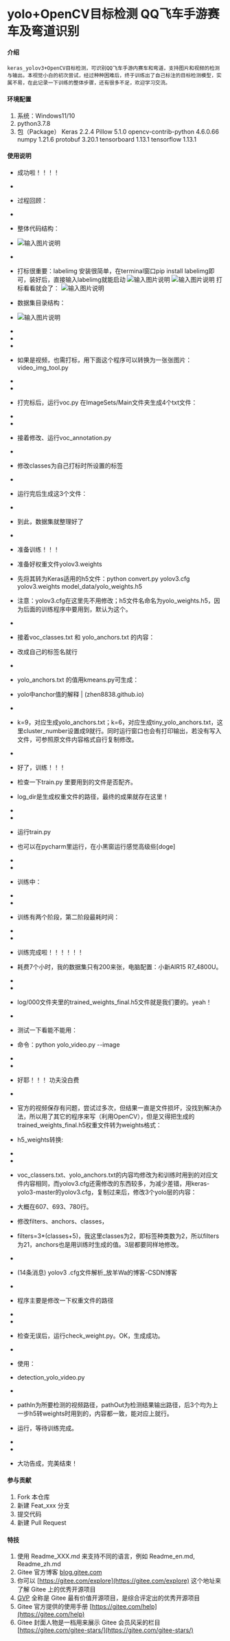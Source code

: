 # yolo+OpenCV目标检测 QQ飞车手游赛车及弯道识别

#### 介绍
    keras_yolov3+OpenCV目标检测，可识别QQ飞车手游内赛车和弯道，支持图片和视频的检测与输出。本视觉小白的初次尝试，经过种种困难后，终于训练出了自己标注的目标检测模型，实属不易，在此记录一下训练的整体步骤，还有很多不足，欢迎学习交流。

#### 环境配置
1.  系统：Windows11/10
2.  python3.7.8
3.  包（Package）
    Keras	2.2.4
    Pillow	5.1.0
    opencv-contrib-python	4.6.0.66
    numpy	1.21.6
    protobuf	3.20.1
    tensorboard	1.13.1
    tensorflow	1.13.1
    

#### 使用说明


- 成功啦！！！！
- 
- 过程回顾：
- 
- 整体代码结构：
- ![输入图片说明](%E6%95%B4%E4%BD%93%E4%BB%A3%E7%A0%81%E7%BB%93%E6%9E%84.png)
- 
- 打标很重要：labelimg 安装很简单，在terminal窗口pip install labelimg即可，装好后，直接输入labelimg就能启动
![输入图片说明](label1.png)
![输入图片说明](label2.png)
打标看看就会了：
![输入图片说明](%E6%89%93%E6%A0%87.png)

- 数据集目录结构：
- ![输入图片说明](%E6%95%B0%E6%8D%AE%E9%9B%86%E7%9B%AE%E5%BD%95%E7%BB%93%E6%9E%84.png)
- 
- 
- 
- 如果是视频，也需打标，用下面这个程序可以转换为一张张图片：video_img_tool.py
- 
- 
- 打完标后，运行voc.py 在ImageSets/Main文件夹生成4个txt文件：
- 
- 
- 接着修改、运行voc_annotation.py
- 
- 修改classes为自己打标时所设置的标签
- 
- 运行完后生成这3个文件：
- 
- 到此，数据集就整理好了
- 
- 准备训练！！！
- 准备好权重文件yolov3.weights
- 先将其转为Keras适用的h5文件：python convert.py yolov3.cfg yolov3.weights model_data/yolo_weights.h5
- 注意：yolov3.cfg在这里先不用修改；h5文件名命名为yolo_weights.h5，因为后面的训练程序中要用到，默认为这个。
- 
- 接着voc_classes.txt 和 yolo_anchors.txt 的内容：
- 改成自己的标签名就行
- 
- yolo_anchors.txt 的值用kmeans.py可生成：
- yolo中anchor值的解释 | (zhen8838.github.io)
- 
- k=9，对应生成yolo_anchors.txt；k=6，对应生成tiny_yolo_anchors.txt，这里cluster_number设置成9就行。同时运行窗口也会有打印输出，若没有写入文件，可参照原文件内容格式自行复制修改。
- 
- 好了，训练！！！
- 检查一下train.py 里要用到的文件是否配齐。
- log_dir是生成权重文件的路径，最终的成果就存在这里！
- 
- 
- 运行train.py
- 也可以在pycharm里运行，在小黑窗运行感觉高级些[doge]
- 
- 
- 训练中：
- 
- 
- 训练有两个阶段，第二阶段最耗时间：
- 
- 
- 训练完成啦！！！！！！
- 耗费7个小时，我的数据集只有200来张，电脑配置：小新AIR15 R7_4800U。
- 
- 
- log/000文件夹里的trained_weights_final.h5文件就是我们要的。yeah！
- 
- 测试一下看能不能用：
- 命令：python yolo_video.py --image
- 
- 
- 好耶！！！ 功夫没白费
- 
- 官方的视频保存有问题，尝试过多次，但结果一直是文件损坏，没找到解决办法，所以用了其它的程序来写（利用OpenCV），但是又得把生成的trained_weights_final.h5权重文件转为weights格式：
- h5_weights转换:
- 
- 
- voc_classers.txt、yolo_anchors.txt的内容均修改为和训练时用到的对应文件内容相同，而yolov3.cfg还需修改的东西较多，为减少差错，用keras-yolo3-master的yolov3.cfg，复制过来后，修改3个yolo层的内容：
- 大概在607、693、780行。
- 修改filters、anchors、classes，
- filters=3*(classes+5)，我这里classes为2，即标签种类数为2，所以filters为21，anchors也是用训练时生成的值。3层都要同样地修改。
- 
- (14条消息) yolov3 .cfg文件解析_放羊Wa的博客-CSDN博客
- 
- 程序主要是修改一下权重文件的路径
- 
- 
- 检查无误后，运行check_weight.py。OK，生成成功。
- 
- 使用：
- detection_yolo_video.py
- 
- pathIn为所要检测的视频路径，pathOut为检测结果输出路径，后3个均为上一步h5转weights时用到的，内容都一致，能对应上就行。
- 运行，等待训练完成。
- 
- 
- 大功告成，完美结束！


#### 参与贡献

1.  Fork 本仓库
2.  新建 Feat_xxx 分支
3.  提交代码
4.  新建 Pull Request


#### 特技

1.  使用 Readme\_XXX.md 来支持不同的语言，例如 Readme\_en.md, Readme\_zh.md
2.  Gitee 官方博客 [blog.gitee.com](https://blog.gitee.com)
3.  你可以 [https://gitee.com/explore](https://gitee.com/explore) 这个地址来了解 Gitee 上的优秀开源项目
4.  [GVP](https://gitee.com/gvp) 全称是 Gitee 最有价值开源项目，是综合评定出的优秀开源项目
5.  Gitee 官方提供的使用手册 [https://gitee.com/help](https://gitee.com/help)
6.  Gitee 封面人物是一档用来展示 Gitee 会员风采的栏目 [https://gitee.com/gitee-stars/](https://gitee.com/gitee-stars/)
